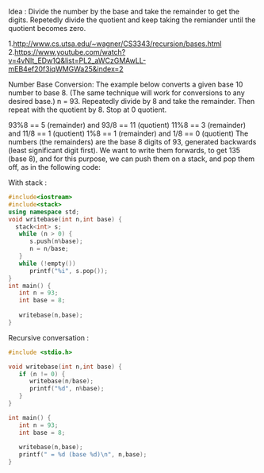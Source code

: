 Idea : Divide the number by the base and take the remainder to get the digits. Repetedly divide the quotient and keep taking the remiander until the quotient becomes zero.

1.http://www.cs.utsa.edu/~wagner/CS3343/recursion/bases.html
2.https://www.youtube.com/watch?v=4vNlt_EDw1Q&list=PL2_aWCzGMAwLL-mEB4ef20f3iqWMGWa25&index=2

Number Base Conversion: The example below converts a given base 10 number to base 8. (The same technique will work for conversions to any desired base.)
n = 93.  Repeatedly divide by 8 and take the remainder.
         Then repeat with the quotient by 8. Stop at 0 quotient.

93%8 == 5 (remainder) and 93/8 == 11 (quotient)
11%8 == 3 (remainder) and 11/8 ==  1 (quotient)
 1%8 == 1 (remainder) and  1/8 ==  0 (quotient)
The numbers  (the remainders) are the base 8 digits of 93,
generated backwards (least significant digit first). We want to write them forwards, 
to get 135 (base 8), and for this purpose, we can push them on a stack, and pop them off, as in the following code:


With stack :
 
 
```C++
#include<iostream>
#include<stack>
using namespace std;
void writebase(int n,int base) {
  stack<int> s;
   while (n > 0) {
      s.push(n%base);
      n = n/base;
   }
   while (!empty())
      printf("%i", s.pop());
}
int main() {
   int n = 93;
   int base = 8;
    
   writebase(n,base);
}
```

Recursive conversation : 

```C++
#include <stdio.h>

void writebase(int n,int base) {
   if (n != 0) {
      writebase(n/base);
      printf("%d", n%base);
   }
}

int main() {
   int n = 93;
   int base = 8;
    
   writebase(n,base);
   printf(" = %d (base %d)\n", n,base); 
}
```
